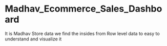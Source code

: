 # Madhav_Ecommerce_Sales_Dashboard
It is Madhav Store data we find the insides from Row level data to easy to understand and visualize it 
